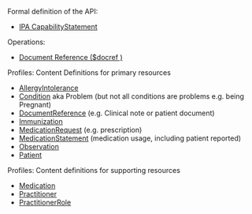 Formal definition of the API:

* [IPA CapabilityStatement](CapabilityStatement-ipa-server.html)

Operations:

* [Document Reference ($docref )](OperationDefinition-docref.html)

Profiles: Content Definitions for primary resources

* [AllergyIntolerance](StructureDefinition-ipa-allergyintolerance.html)
* [Condition](StructureDefinition-ipa-condition.html) aka Problem (but not all conditions are problems e.g. being Pregnant)
* [DocumentReference](StructureDefinition-ipa-documentreference.html) (e.g. Clinical note or patient document)
* [Immunization](StructureDefinition-ipa-immunization.html)
* [MedicationRequest](StructureDefinition-ipa-medicationrequest.html) (e.g. prescription)
* [MedicationStatement](StructureDefinition-ipa-medicationstatement.html) (medication usage, including patient reported)
* [Observation](StructureDefinition-ipa-observation.html)
* [Patient](StructureDefinition-ipa-patient.html)

Profiles: Content definitions for supporting resources
* [Medication](StructureDefinition-ipa-medication.html)
* [Practitioner](StructureDefinition-ipa-practitioner.html)
* [PractitionerRole](StructureDefinition-ipa-practitionerrole.html)
